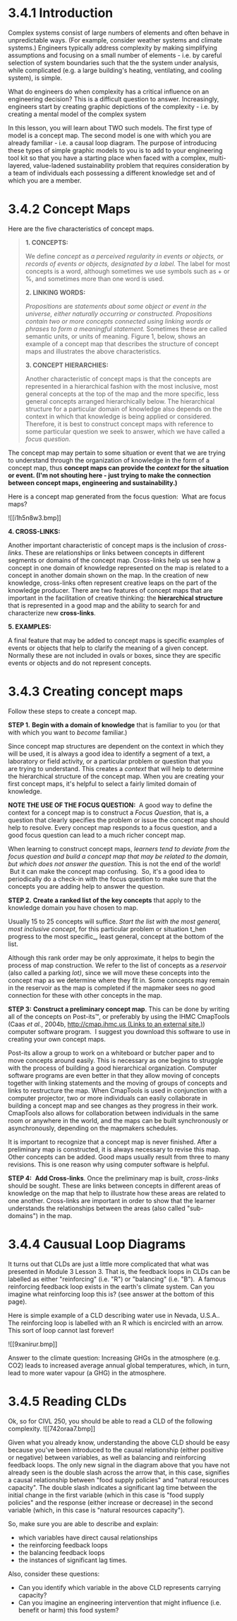 # 3.4.1 Introduction
Complex systems consist of large numbers of elements and often behave in unpredictable ways. (For example, consider weather systems and climate systems.) Engineers typically address complexity by making simplifying assumptions and focusing on a small number of elements - i.e. by careful selection of system boundaries such that the the system under analysis, while complicated (e.g. a large building's heating, ventilating, and cooling system), is simple.

What do engineers do when complexity has a critical influence on an engineering decision? This is a difficult question to answer. Increasingly, engineers start by creating graphic depictions of the complexity - i.e. by creating a mental model of the complex system

In this lesson, you will learn about TWO such models. The first type of model is a concept map. The second model is one with which you are already familiar - i.e. a causal loop diagram. The purpose of introducing these types of simple graphic models to you is to add to your engineering tool kit so that you have a starting place when faced with a complex, multi-layered, value-ladened sustainability problem that requires consideration by a team of individuals each possessing a different knowledge set and of which you are a member.
# 3.4.2 Concept Maps
Here are the five characteristics of concept maps.

> **1. CONCEPTS:**  
> 
> We define _concept_ as _a perceived regularity in events or objects, or records of events or objects, designated by a label._ The label for most concepts is a word, although sometimes we use symbols such as + or %, and sometimes more than one word is used.
> 
> **2. LINKING WORDS:**  
> 
> _Propositions_ are _statements about some object or event in the universe, either naturally occurring or constructed. Propositions contain two or more concepts connected using linking words or phrases to form a meaningful statement._ Sometimes these are called semantic units, or units of meaning. Figure 1, below, shows an example of a concept map that describes the structure of concept maps and illustrates the above characteristics.
> 
> **3. CONCEPT HIERARCHIES:** 
> 
> Another characteristic of concept maps is that the concepts are represented in a hierarchical fashion with the most inclusive, most general concepts at the top of the map and the more specific, less general concepts arranged hierarchically below. The hierarchical structure for a particular domain of knowledge also depends on the context in which that knowledge is being applied or considered. Therefore, it is best to construct concept maps with reference to some particular question we seek to answer, which we have called a _focus question_.

The concept map may pertain to some situation or event that we are trying to understand through the organization of knowledge in the form of a concept map, thus **concept maps can provide the _context_ for the situation or event. (I'm not shouting here - just trying to make the connection between concept maps, engineering and sustainability.)**

Here is a concept map generated from the focus question:  What are focus maps?

![[i1h5n8w3.bmp]]

**4. CROSS-LINKS:**  

Another important characteristic of concept maps is the inclusion of _cross-links_. These are relationships or links between concepts in different segments or domains of the concept map. Cross-links help us see how a concept in one domain of knowledge represented on the map is related to a concept in another domain shown on the map. In the creation of new knowledge, cross-links often represent creative leaps on the part of the knowledge producer. There are two features of concept maps that are important in the facilitation of creative thinking: the **hierarchical structure** that is represented in a good map and the ability to search for and characterize new **cross-links**.

**5. EXAMPLES:**

A final feature that may be added to concept maps is specific examples of events or objects that help to clarify the meaning of a given concept. Normally these are not included in ovals or boxes, since they are specific events or objects and do not represent concepts.

# 3.4.3 Creating concept maps
Follow these steps to create a concept map.

**STEP 1.** **Begin with a domain of knowledge** that is familiar to you (or that with which you want to _become_ familiar.)

Since concept map structures are dependent on the context in which they will be used, it is always a good idea to identify a segment of a text, a laboratory or field activity, or a particular problem or question that you are trying to understand. This creates a _context_ that will help to determine the hierarchical structure of the concept map. When you are creating your first concept maps, it's helpful to select a fairly limited domain of knowledge.  

 **NOTE THE USE OF THE FOCUS QUESTION:**  A good way to define the context for a concept map is to construct a _Focus Question_, that is, a question that clearly specifies the problem or issue the concept map should help to resolve. Every concept map responds to a focus question, and a good focus question can lead to a much richer concept map.
 
When learning to construct concept maps, _learners tend to deviate from the focus question and build a concept map that may be related to the domain, but which does not answer the question._ This is not the end of the world!  But it can make the concept map confusing.  So, it's a good idea to periodically do a check-in with the focus question to make sure that the concepts you are adding help to answer the question.  

**STEP 2.** **Create a ranked list of the key concepts** that apply to the knowledge domain you have chosen to map.
 
 Usually 15 to 25 concepts will suffice. _Start the list with the most general, most inclusive concept_, for this particular problem or situation t_hen progress to the most specific_, least general, concept at the bottom of the list.
  
Although this rank order may be only approximate, it helps to begin the process of map construction. We refer to the list of concepts as a _reservoir_ (also called a parking _lot)_, since we will move these concepts into the concept map as we determine where they fit in. Some concepts may remain in the reservoir as the map is completed if the mapmaker sees no good connection for these with other concepts in the map.

**STEP 3:** **Construct a preliminary concept map**.
This can be done by writing all of the concepts on Post-its™, or preferably by using the IHMC CmapTools (Caas _et al._, 2004b, [http://cmap.ihmc.us (Links to an external site.)](http://cmap.ihmc.us)) computer software program.  I suggest you download this software to use in creating your own concept maps.

Post-its allow a group to work on a whiteboard or butcher paper and to move concepts around easily. This is necessary as one begins to struggle with the process of building a good hierarchical organization. Computer software programs are even better in that they allow moving of concepts together with linking statements and the moving of groups of concepts and links to restructure the map. When CmapTools is used in conjunction with a computer projector, two or more individuals can easily collaborate in building a concept map and see changes as they progress in their work. CmapTools also allows for collaboration between individuals in the same room or anywhere in the world, and the maps can be built synchronously or asynchronously, depending on the mapmakers schedules.

It is important to recognize that a concept map is never finished. After a preliminary map is constructed, it is always necessary to revise this map. Other concepts can be added. Good maps usually result from three to many revisions. This is one reason why using computer software is helpful.

**STEP 4:**  **Add Cross-links**.
Once the preliminary map is built, _cross-links_ should be sought. These are links between concepts in different areas of knowledge on the map that help to illustrate how these areas are related to one another. Cross-links are important in order to show that the learner understands the relationships between the areas (also called "sub-domains") in the map.

# 3.4.4 Causual Loop Diagrams
It turns out that CLDs are just a little more complicated that what was presented in Module 3 Lesson 3. That is, the feedback loops in CLDs can be labelled as either "reinforcing" (i.e. "R") or "balancing" (i.e. "B").  A famous reinforcing feedback loop exists in the earth's climate system. Can you imagine what reinforcing loop this is? (see answer at the bottom of this page).

Here is simple example of a CLD describing water use in Nevada, U.S.A.. The reinforcing loop is labelled with an R which is encircled with an arrow. This sort of loop cannot last forever!

![[9xanirur.bmp]]

Answer to the climate question: Increasing GHGs in the atmosphere (e.g. CO2) leads to increased average annual global temperatures, which, in turn, lead to more water vapour (a GHG) in the atmosphere.

# 3.4.5 Reading CLDs
Ok, so for CIVL 250, you should be able to read a CLD of the following complexity.
![[742oraa7.bmp]]

Given what you already know, understanding the above CLD should be easy because you've been introduced to the causal relationship (either positive or negative) between variables, as well as balancing and reinforcing feedback loops. The only new signal in the diagram above that you have not already seen is the double slash across the arrow that, in this case, signifies a causal relationship between "food supply policies" and "natural resources capacity". The double slash indicates a significant lag time between the initial change in the first variable (which in this case is "food supply policies" and the response (either increase or decrease) in the second variable (which, in this case is "natural resources capacity").

So, make sure you are able to describe and explain:

-   which variables have direct causal relationships
-   the reinforcing feedback loops
-   the balancing feedback loops
-   the instances of significant lag times.

Also, consider these questions:

-   Can you identify which variable in the above CLD represents carrying capacity? 
-   Can you imagine an engineering intervention that might influence (i.e. benefit or harm) this food system?